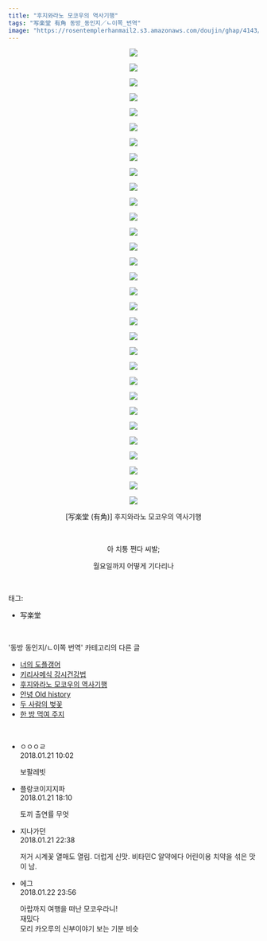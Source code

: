 ```yaml
---
title: "후지와라노 모코우의 역사기행"
tags: "写楽堂 有角 동방_동인지／ㄴ이쪽_번역"
image: "https://rosentemplerhanmail2.s3.amazonaws.com/doujin/ghap/4143/001.jpg"
---
```

<div class="article">
<p style="text-align: center; clear: none; float: none;"><img src="{{ site.imgserver12 }}/ghap/4143/001.jpg"/></p>
<p style="text-align: center; clear: none; float: none;"><img src="{{ site.imgserver12 }}/ghap/4143/002.jpg"/></p>
<p style="text-align: center; clear: none; float: none;"><img src="{{ site.imgserver12 }}/ghap/4143/003.jpg"/></p>
<p style="text-align: center; clear: none; float: none;"><img src="{{ site.imgserver12 }}/ghap/4143/004.jpg"/></p>
<p style="text-align: center; clear: none; float: none;"><img src="{{ site.imgserver12 }}/ghap/4143/005.jpg"/></p>
<p style="text-align: center; clear: none; float: none;"><img src="{{ site.imgserver12 }}/ghap/4143/006.jpg"/></p>
<p style="text-align: center; clear: none; float: none;"><img src="{{ site.imgserver12 }}/ghap/4143/007.jpg"/></p>
<p style="text-align: center; clear: none; float: none;"><img src="{{ site.imgserver12 }}/ghap/4143/008.jpg"/></p>
<p style="text-align: center; clear: none; float: none;"><img src="{{ site.imgserver12 }}/ghap/4143/009.jpg"/></p>
<p style="text-align: center; clear: none; float: none;"><img src="{{ site.imgserver12 }}/ghap/4143/010.jpg"/></p>
<p style="text-align: center; clear: none; float: none;"><img src="{{ site.imgserver12 }}/ghap/4143/011.jpg"/></p>
<p style="text-align: center; clear: none; float: none;"><img src="{{ site.imgserver12 }}/ghap/4143/012.jpg"/></p>
<p style="text-align: center; clear: none; float: none;"><img src="{{ site.imgserver12 }}/ghap/4143/013.jpg"/></p>
<p style="text-align: center; clear: none; float: none;"><img src="{{ site.imgserver12 }}/ghap/4143/014.jpg"/></p>
<p style="text-align: center; clear: none; float: none;"><img src="{{ site.imgserver12 }}/ghap/4143/015.jpg"/></p>
<p style="text-align: center; clear: none; float: none;"><img src="{{ site.imgserver12 }}/ghap/4143/016.jpg"/></p>
<p style="text-align: center; clear: none; float: none;"><img src="{{ site.imgserver12 }}/ghap/4143/017.jpg"/></p>
<p style="text-align: center; clear: none; float: none;"><img src="{{ site.imgserver12 }}/ghap/4143/018.jpg"/></p>
<p style="text-align: center; clear: none; float: none;"><img src="{{ site.imgserver12 }}/ghap/4143/019.jpg"/></p>
<p style="text-align: center; clear: none; float: none;"><img src="{{ site.imgserver12 }}/ghap/4143/020.jpg"/></p>
<p style="text-align: center; clear: none; float: none;"><img src="{{ site.imgserver12 }}/ghap/4143/021.jpg"/></p>
<p style="text-align: center; clear: none; float: none;"><img src="{{ site.imgserver12 }}/ghap/4143/022.jpg"/></p>
<p style="text-align: center; clear: none; float: none;"><img src="{{ site.imgserver12 }}/ghap/4143/023.jpg"/></p>
<p style="text-align: center; clear: none; float: none;"><img src="{{ site.imgserver12 }}/ghap/4143/024.jpg"/></p>
<p style="text-align: center; clear: none; float: none;"><img src="{{ site.imgserver12 }}/ghap/4143/025.jpg"/></p>
<p style="text-align: center; clear: none; float: none;"><img src="{{ site.imgserver12 }}/ghap/4143/026.jpg"/></p>
<p style="text-align: center; clear: none; float: none;"><img src="{{ site.imgserver12 }}/ghap/4143/027.jpg"/></p>
<p style="text-align: center; clear: none; float: none;"><img src="{{ site.imgserver12 }}/ghap/4143/028.jpg"/></p>
<p style="text-align: center; clear: none; float: none;"><img src="{{ site.imgserver12 }}/ghap/4143/029.jpg"/></p>
<p style="text-align: center; clear: none; float: none;"><img src="{{ site.imgserver12 }}/ghap/4143/030.jpg"/></p>
<p style="text-align: center; clear: none; float: none;"><img src="{{ site.imgserver12 }}/ghap/4143/031.jpg"/></p>
<p style="text-align: center; clear: none; float: none;">[写楽堂 (有角)] 후지와라노 모코우의 역사기행</p>
<p style="text-align: center; clear: none; float: none;"><br/></p>
<p style="text-align: center; clear: none; float: none;">아 치통 쩐다 씨발;</p>
<p style="text-align: center; clear: none; float: none;">월요일까지 어떻게 기다리나</p>
</div><br/>
<div class="tagTrail">
<p>태그: </p>
<ul>
<li>写楽堂</li>
</ul>
</div><br/>
<div class="another">
<p>'동방 동인지/ㄴ이쪽 번역' 카테고리의 다른 글</p>
<ul>
<li><a href="/ghap_4158">너의 도플갱어</a></li>
<li><a href="/ghap_4148">키리사메식 강시건강법</a></li>
<li><a href="/ghap_4143">후지와라노 모코우의 역사기행</a></li>
<li><a href="/ghap_4137">안녕 Old history</a></li>
<li><a href="/ghap_4136">두 사람의 벚꽃</a></li>
<li><a href="/ghap_4134">한 방 먹여 주지</a></li>
</ul>
</div><br/>
<div class="cb_module cb_fluid">
<div class="cb_wrt cb_profile">
<div class="comment">
<ul>
<li class="cb_thumb_off" id="comment15179159">
<div class="cb_comment_area">
<div class="cb_info_area">
<div class="cb_section">
<span class="cb_nick_name">ㅇㅇㅇㄹ</span>
</div>
<div class="cb_section">
<span class="cb_date">2018.01.21 10:02 </span>
</div>
</div>
<div class="cb_dsc_comment">
<p class="cb_dsc">
											보팔레빗
										</p>
</div>
</div></li>
<li class="cb_thumb_off" id="comment15179387">
<div class="cb_comment_area">
<div class="cb_info_area">
<div class="cb_section">
<span class="cb_nick_name">플랑코이지지파</span>
</div>
<div class="cb_section">
<span class="cb_date">2018.01.21 18:10 </span>
</div>
</div>
<div class="cb_dsc_comment">
<p class="cb_dsc">
											토끼 출연률 무엇
										</p>
</div>
</div></li>
<li class="cb_thumb_off" id="comment15179513">
<div class="cb_comment_area">
<div class="cb_info_area">
<div class="cb_section">
<span class="cb_nick_name">지나가던</span>
</div>
<div class="cb_section">
<span class="cb_date">2018.01.21 22:38 </span>
</div>
</div>
<div class="cb_dsc_comment">
<p class="cb_dsc">
											저거 시계꽃 열매도 열림. 더럽게 신맛. 비타민C 알약에다 어린이용 치약을 섞은 맛이 남.
										</p>
</div>
</div></li>
<li class="cb_thumb_off" id="comment15180345">
<div class="cb_comment_area">
<div class="cb_info_area">
<div class="cb_section">
<span class="cb_nick_name">에그</span>
</div>
<div class="cb_section">
<span class="cb_date">2018.01.22 23:56 </span>
</div>
</div>
<div class="cb_dsc_comment">
<p class="cb_dsc">
											아랍까지 여행을 떠난 모코우라니!<br/>
재밌다<br/>
모리 카오루의 신부이야기 보는 기분 비슷
										</p>
</div>
</div></li>
</ul>
</div>
</div><!-- commentList close -->
</div><br/>
